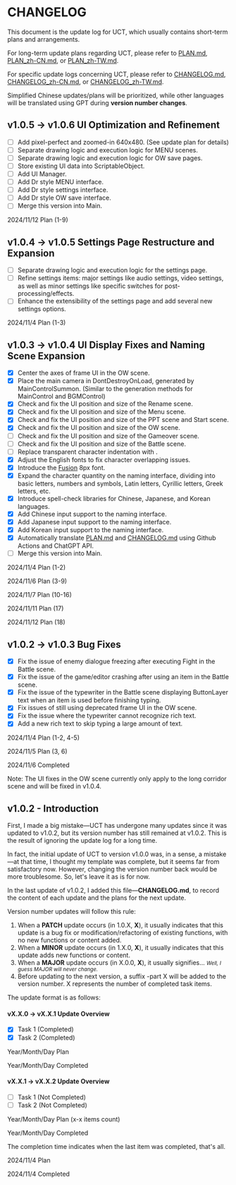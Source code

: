 # CHANGELOG

This document is the update log for UCT, which usually contains short-term plans and arrangements.

For long-term update plans regarding UCT, please refer to [PLAN.md](PLAN.md), [PLAN_zh-CN.md](PLAN_zh-CN.md), or [PLAN_zh-TW.md](PLAN_zh-TW.md).

For specific update logs concerning UCT, please refer to [CHANGELOG.md](CHANGELOG.md), [CHANGELOG_zh-CN.md](CHANGELOG_zh-CN.md), or [CHANGELOG_zh-TW.md](CHANGELOG_zh-TW.md).

Simplified Chinese updates/plans will be prioritized, while other languages will be translated using GPT during **version number changes**.

## v1.0.5 -> v1.0.6 UI Optimization and Refinement

- [ ] Add pixel-perfect and zoomed-in 640x480. (See update plan for details)
- [ ] Separate drawing logic and execution logic for MENU scenes.
- [ ] Separate drawing logic and execution logic for OW save pages.
- [ ] Store existing UI data into ScriptableObject.
- [ ] Add UI Manager.
- [ ] Add Dr style MENU interface.
- [ ] Add Dr style settings interface.
- [ ] Add Dr style OW save interface.
- [ ] Merge this version into Main.

2024/11/12 Plan (1-9)

## v1.0.4 -> v1.0.5 Settings Page Restructure and Expansion

- [ ] Separate drawing logic and execution logic for the settings page.
- [ ] Refine settings items: major settings like audio settings, video settings, as well as minor settings like specific switches for post-processing/effects.
- [ ] Enhance the extensibility of the settings page and add several new settings options.

2024/11/4 Plan (1-3)

## v1.0.3 -> v1.0.4 UI Display Fixes and Naming Scene Expansion

- [x] Center the axes of frame UI in the OW scene.
- [x] Place the main camera in DontDestroyOnLoad, generated by MainControlSummon. (Similar to the generation methods for MainControl and BGMControl)
- [x] Check and fix the UI position and size of the Rename scene.
- [x] Check and fix the UI position and size of the Menu scene.
- [x] Check and fix the UI position and size of the PPT scene and Start scene.
- [x] Check and fix the UI position and size of the OW scene.
- [ ] Check and fix the UI position and size of the Gameover scene.
- [ ] Check and fix the UI position and size of the Battle scene.
- [ ] Replace transparent character indentation with <indent>.
- [x] Adjust the English fonts to fix character overlapping issues.
- [x] Introduce the [Fusion](https://github.com/TakWolf/fusion-pixel-font) 8px font.
- [x] Expand the character quantity on the naming interface, dividing into basic letters, numbers and symbols, Latin letters, Cyrillic letters, Greek letters, etc.
- [x] Introduce spell-check libraries for Chinese, Japanese, and Korean languages.
- [x] Add Chinese input support to the naming interface.
- [x] Add Japanese input support to the naming interface.
- [x] Add Korean input support to the naming interface.
- [x] Automatically translate [PLAN.md](PLAN.md) and [CHANGELOG.md](CHANGELOG.md) using Github Actions and ChatGPT API.
- [ ] Merge this version into Main.

2024/11/4 Plan (1-2)

2024/11/6 Plan (3-9)

2024/11/7 Plan (10-16)

2024/11/11 Plan (17)

2024/11/12 Plan (18)

## v1.0.2 -> v1.0.3 Bug Fixes

- [x] Fix the issue of enemy dialogue freezing after executing Fight in the Battle scene.
- [x] Fix the issue of the game/editor crashing after using an item in the Battle scene.
- [x] Fix the issue of the typewriter in the Battle scene displaying ButtonLayer text when an item is used before finishing typing.
- [x] Fix issues of still using deprecated frame UI in the OW scene.
- [x] Fix the issue where the typewriter cannot recognize <X> rich text.
- [x] Add a new rich text <JumpText> to skip typing a large amount of text.

2024/11/4 Plan (1-2, 4-5)

2024/11/5 Plan (3, 6)

2024/11/6 Completed

Note: The UI fixes in the OW scene currently only apply to the long corridor scene and will be fixed in v1.0.4.

## v1.0.2 - Introduction

First, I made a big mistake—UCT has undergone many updates since it was updated to v1.0.2, but its version number has still remained at v1.0.2. This is the result of ignoring the update log for a long time.

In fact, the initial update of UCT to version v1.0.0 was, in a sense, a mistake—at that time, I thought my template was complete, but it seems far from satisfactory now. However, changing the version number back would be more troublesome. So, let's leave it as is for now.

In the last update of v1.0.2, I added this file—**CHANGELOG.md**, to record the content of each update and the plans for the next update.

Version number updates will follow this rule:

1. When a **PATCH** update occurs (in 1.0.X, **X**), it usually indicates that this update is a bug fix or modification/refactoring of existing functions, with no new functions or content added.
2. When a **MINOR** update occurs (in 1.X.0, **X**), it usually indicates that this update adds new functions or content.
3. When a **MAJOR** update occurs (in X.0.0, **X**), it usually signifies... <small>*Well, I guess MAJOR will never change.*</small>
4. Before updating to the next version, a suffix -part X will be added to the version number. X represents the number of completed task items.

The update format is as follows:

#### vX.X.0 -> vX.X.1 Update Overview

- [x] Task 1 (Completed)
- [x] Task 2 (Completed)

Year/Month/Day Plan

Year/Month/Day Completed

#### vX.X.1 -> vX.X.2 Update Overview

- [ ] Task 1 (Not Completed)
- [ ] Task 2 (Not Completed)

Year/Month/Day Plan (x-x items count)

Year/Month/Day Completed

The completion time indicates when the last item was completed, that's all.

2024/11/4 Plan

2024/11/4 Completed